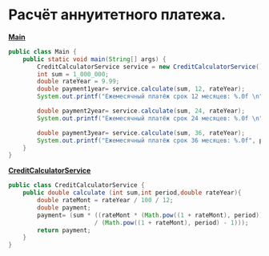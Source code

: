 # **Расчёт аннуитетного платежа.**

**[Main](https://github.com/maxim-valov/CreditPaymentServise/blob/master/src/Main.java)**

```java
public class Main {
    public static void main(String[] args) {
        CreditCalculatorService service = new CreditCalculatorService();
        int sum = 1_000_000;
        double rateYear = 9.99;
        double payment1year= service.calculate(sum, 12, rateYear);
        System.out.printf("Ежемесячный платёж срок 12 месяцев: %.0f \n", payment1year);

        double payment2year= service.calculate(sum, 24, rateYear);
        System.out.printf("Ежемесячный платёж срок 24 месяцев: %.0f \n", payment2year);

        double payment3year= service.calculate(sum, 36, rateYear);
        System.out.printf("Ежемесячный платёж срок 36 месяцев: %.0f", payment3year);
    }
}
```
**[CreditCalculatorService](https://github.com/maxim-valov/CreditPaymentServise/blob/master/src/CreditCalculatorService.java)**

```java
public class CreditCalculatorService {
    public double calculate (int sum,int period,double rateYear){
        double rateMont = rateYear / 100 / 12;
        double payment;
        payment= (sum * ((rateMont * (Math.pow((1 + rateMont), period)))
                        / (Math.pow((1 + rateMont), period) - 1)));
        return payment;
    }
}
```